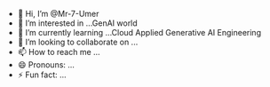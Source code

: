 - 👋 Hi, I’m @Mr-7-Umer
- 👀 I’m interested in ...GenAI world
- 🌱 I’m currently learning ...Cloud Applied Generative AI Engineering
- 💞️ I’m looking to collaborate on ...
- 📫 How to reach me ...
- 😄 Pronouns: ...
- ⚡ Fun fact: ...

<!---
Mr-7-Umer/Mr-7-Umer is a ✨ special ✨ repository because its `README.md` (this file) appears on your GitHub profile.
You can click the Preview link to take a look at your changes.
--->
